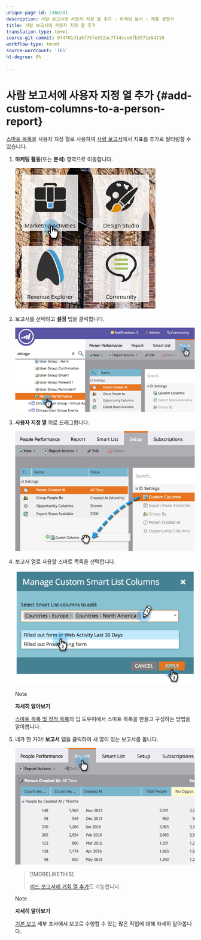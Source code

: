```yaml
---
unique-page-id: 2360201
description: 사람 보고서에 사용자 지정 열 추가 - 마케팅 문서 - 제품 설명서
title: 사람 보고서에 사용자 지정 열 추가
translation-type: tm+mt
source-git-commit: 074701d1a5f75fe592ac7f44cce6fb3571e94710
workflow-type: tm+mt
source-wordcount: '165'
ht-degree: 0%

---
```



# 사람 보고서에 사용자 지정 열 추가 {#add-custom-columns-to-a-person-report}

[스마트 목록](http://docs.marketo.com/display/docs/smart+lists+and+static+lists)을 사용자 지정 열로 사용하여 [사람 보고서](http://docs.marketo.com/display/docs/basic+reporting)에서 지표를 추가로 필터링할 수 있습니다.

1. **마케팅 활동**(또는 **분석**) 영역으로 이동합니다.

   ![](assets/ma-1.png)

1. 보고서를 선택하고 **설정** 탭을 클릭합니다.

   ![](assets/two-1.png)

1. **사용자 지정 열** 위로 드래그합니다.

   ![](assets/three-1.png)

1. 보고서 열로 사용할 스마트 목록을 선택합니다.

   ![](assets/image2014-9-16-16-3a39-3a34.png)

   >[!NOTE]
   >
   >**자세히 알아보기**
   >
   >
   >[스마트 목록 및 정적 목록](http://docs.marketo.com/display/docs/smart+lists+and+static+lists)의 딥 도우미에서 스마트 목록을 만들고 구성하는 방법을 알아봅니다.

1. 네가 한 거야! **보고서** 탭을 클릭하여 새 열이 있는 보고서를 봅니다.

   ![](assets/five-1.png)

   >[!MORELIKETHIS]
   >
   >
   >
   >[리드 보고서에 기회 열 추가](add-opportunity-columns-to-a-lead-report.md)도 가능합니다.

   >[!NOTE]
   >
   >**자세히 알아보기**
   >
   >
   >[기본 보고](http://docs.marketo.com/display/docs/basic+reporting) 세부 조사에서 보고로 수행할 수 있는 많은 작업에 대해 자세히 알아봅니다.

